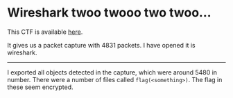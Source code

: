 # Wireshark twoo twooo two twoo...

This CTF is available [here](https://play.picoctf.org/practice/challenge/110?category=4&page=1&solved=1).

It gives us a packet capture with 4831 packets. I have opened it is wireshark.

---

I exported all objects detected in the capture, which were around 5480 in number. There were a number of files called `flag(<something>)`. The flag in these seem encrypted.
